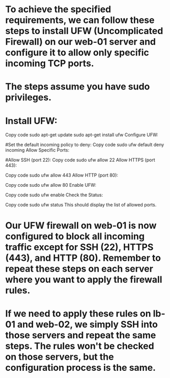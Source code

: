 # To achieve the specified requirements, we can follow these steps to install UFW (Uncomplicated Firewall) on our web-01 server and configure it to allow only specific incoming TCP ports. 

# The steps assume you have sudo privileges.

# Install UFW:
Copy code
sudo apt-get update
sudo apt-get install ufw
Configure UFW:

#Set the default incoming policy to deny:
Copy code
sudo ufw default deny incoming
Allow Specific Ports:

#Allow SSH (port 22):
Copy code
sudo ufw allow 22
Allow HTTPS (port 443):

Copy code
sudo ufw allow 443
Allow HTTP (port 80):

Copy code
sudo ufw allow 80
Enable UFW:

Copy code
sudo ufw enable
Check the Status:

Copy code
sudo ufw status
This should display the list of allowed ports.

# Our UFW firewall on web-01 is now configured to block all incoming traffic except for SSH (22), HTTPS (443), and HTTP (80). Remember to repeat these steps on each server where you want to apply the firewall rules.

# If we need to apply these rules on lb-01 and web-02, we simply SSH into those servers and repeat the same steps. The rules won't be checked on those servers, but the configuration process is the same.
